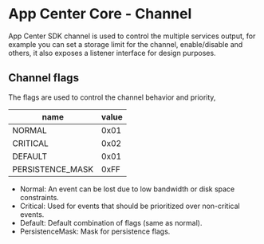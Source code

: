 # App Center Core - Channel

App Center SDK channel is used to control the multiple services output,
for example you can set a storage limit for the channel, enable/disable and others,
it also exposes a listener interface for design purposes.

## Channel flags

The flags are used to control the channel behavior and priority,

| name              | value |
| ----------------  | ----- |
| NORMAL            | 0x01  | 
| CRITICAL          | 0x02  |
| DEFAULT           | 0x01  |
| PERSISTENCE_MASK  | 0xFF  |

- Normal: An event can be lost due to low bandwidth or disk space constraints.
- Critical: Used for events that should be prioritized over non-critical events.
- Default: Default combination of flags (same as normal).
- PersistenceMask: Mask for persistence flags.
